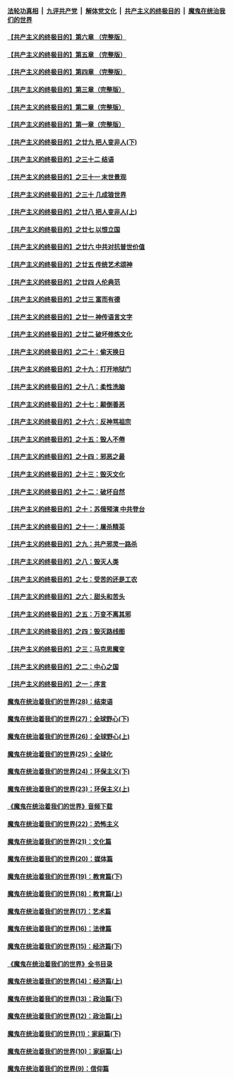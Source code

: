 ####  [法轮功真相](../../../../basic/blob/master/README.md?t=07031631) &nbsp;|&nbsp; [九评共产党](../../../../9ping.md/blob/master/README.md?t=07031631) &nbsp;|&nbsp; [解体党文化](../../../../jtdwh.md/blob/master/README.md?t=07031631)  &nbsp;|&nbsp; [共产主义的终极目的](../../../../gczydzjmd.md/blob/master/README.md?t=07031631) &nbsp;|&nbsp; [魔鬼在统治我们的世界](../../../../mgztzwmdsj.md/blob/master/README.md?t=07031631) 

#### [【共产主义的终极目的】第六章 （完整版）](../pages/nsc422/n11428913.md?t=07031631) 

#### [【共产主义的终极目的】第五章 （完整版）](../pages/nsc422/n11428912.md?t=07031631) 

#### [【共产主义的终极目的】第四章 （完整版）](../pages/nsc422/n11428907.md?t=07031631) 

#### [【共产主义的终极目的】第三章（完整版）](../pages/nsc422/n11428848.md?t=07031631) 

#### [【共产主义的终极目的】第二章（完整版）](../pages/nsc422/n11428831.md?t=07031631) 

#### [【共产主义的终极目的】第一章（完整版）](../pages/nsc422/n11417651.md?t=07031631) 

#### [【共产主义的终极目的】之廿九 把人变非人(下)](../pages/nsc422/n11344140.md?t=07031631) 

#### [【共产主义的终极目的】之三十二 结语](../pages/nsc422/n11360535.md?t=07031631) 

#### [【共产主义的终极目的】之三十一 末世景观](../pages/nsc422/n11351129.md?t=07031631) 

#### [【共产主义的终极目的】之三十 几成狼世界](../pages/nsc422/n11348280.md?t=07031631) 

#### [【共产主义的终极目的】之廿八 把人变非人(上)](../pages/nsc422/n11340492.md?t=07031631) 

#### [【共产主义的终极目的】之廿七 以恨立国](../pages/nsc422/n11336944.md?t=07031631) 

#### [【共产主义的终极目的】之廿六 中共对抗普世价值](../pages/nsc422/n11324785.md?t=07031631) 

#### [【共产主义的终极目的】之廿五 传统艺术颂神](../pages/nsc422/n11296396.md?t=07031631) 

#### [【共产主义的终极目的】之廿四 人伦典范](../pages/nsc422/n11296397.md?t=07031631) 

#### [【共产主义的终极目的】之廿三 富而有德](../pages/nsc422/n11283598.md?t=07031631) 

#### [【共产主义的终极目的】之廿一 神传语言文字](../pages/nsc422/n11263265.md?t=07031631) 

#### [【共产主义的终极目的】之廿二 破坏修炼文化](../pages/nsc422/n11245728.md?t=07031631) 

#### [【共产主义的终极目的】之二十：偷天换日](../pages/nsc422/n11238846.md?t=07031631) 

#### [【共产主义的终极目的】之十九：打开地狱门](../pages/nsc422/n11206376.md?t=07031631) 

#### [【共产主义的终极目的】之十八：柔性洗脑](../pages/nsc422/n11199994.md?t=07031631) 

#### [【共产主义的终极目的】之十七：颠倒善恶](../pages/nsc422/n11179782.md?t=07031631) 

#### [【共产主义的终极目的】之十六：反神骂祖宗](../pages/nsc422/n11166798.md?t=07031631) 

#### [【共产主义的终极目的】之十五：毁人不倦](../pages/nsc422/n11166792.md?t=07031631) 

#### [【共产主义的终极目的】之十四：邪恶之最](../pages/nsc422/n11150249.md?t=07031631) 

#### [【共产主义的终极目的】之十三：毁灭文化](../pages/nsc422/n11135227.md?t=07031631) 

#### [【共产主义的终极目的】之十二：破坏自然](../pages/nsc422/n11135214.md?t=07031631) 

#### [【共产主义的终极目的】之十：苏俄预演 中共登台](../pages/nsc422/n11118424.md?t=07031631) 

#### [【共产主义的终极目的】之十一：屠杀精英](../pages/nsc422/n11118442.md?t=07031631) 

#### [【共产主义的终极目的】之九：共产邪灵一路杀](../pages/nsc422/n11114139.md?t=07031631) 

#### [【共产主义的终极目的】之八：毁灭人类](../pages/nsc422/n11108503.md?t=07031631) 

#### [【共产主义的终极目的】之七：受苦的还是工农](../pages/nsc422/n11101809.md?t=07031631) 

#### [【共产主义的终极目的】之六：甜头和苦头](../pages/nsc422/n11096971.md?t=07031631) 

#### [【共产主义的终极目的】之五：万变不离其邪](../pages/nsc422/n11091285.md?t=07031631) 

#### [【共产主义的终极目的】之四：毁灭路线图](../pages/nsc422/n11086284.md?t=07031631) 

#### [【共产主义的终极目的】之三：马克思魔变](../pages/nsc422/n11061941.md?t=07031631) 

#### [【共产主义的终极目的】之二：中心之国](../pages/nsc422/n11047728.md?t=07031631) 

#### [【共产主义的终极目的】之一：序言](../pages/nsc422/n11086077.md?t=07031631) 

#### [魔鬼在统治着我们的世界(28)：结束语](../pages/nsc422/n10936246.md?t=07031631) 

#### [魔鬼在统治着我们的世界(27)：全球野心(下)](../pages/nsc422/n10928319.md?t=07031631) 

#### [魔鬼在统治着我们的世界(26)：全球野心(上)](../pages/nsc422/n10900318.md?t=07031631) 

#### [魔鬼在统治着我们的世界(25)：全球化](../pages/nsc422/n10788205.md?t=07031631) 

#### [魔鬼在统治着我们的世界(24)：环保主义(下)](../pages/nsc422/n10695307.md?t=07031631) 

#### [魔鬼在统治着我们的世界(23)：环保主义(上)](../pages/nsc422/n10688613.md?t=07031631) 

#### [《魔鬼在统治着我们的世界》音频下载](../pages/nsc422/n10635553.md?t=07031631) 

#### [魔鬼在统治着我们的世界(22)：恐怖主义](../pages/nsc422/n10614727.md?t=07031631) 

#### [魔鬼在统治着我们的世界(21)：文化篇](../pages/nsc422/n10597706.md?t=07031631) 

#### [魔鬼在统治着我们的世界(20)：媒体篇](../pages/nsc422/n10586579.md?t=07031631) 

#### [魔鬼在统治着我们的世界(19)：教育篇(下)](../pages/nsc422/n10564808.md?t=07031631) 

#### [魔鬼在统治着我们的世界(18)：教育篇(上)](../pages/nsc422/n10526970.md?t=07031631) 

#### [魔鬼在统治着我们的世界(17)：艺术篇](../pages/nsc422/n10499093.md?t=07031631) 

#### [魔鬼在统治着我们的世界(16)：法律篇](../pages/nsc422/n10485969.md?t=07031631) 

#### [魔鬼在统治着我们的世界(15)：经济篇(下)](../pages/nsc422/n10469975.md?t=07031631) 

#### [《魔鬼在统治着我们的世界》全书目录](../pages/nsc422/n10464261.md?t=07031631) 

#### [魔鬼在统治着我们的世界(14)：经济篇(上)](../pages/nsc422/n10457370.md?t=07031631) 

#### [魔鬼在统治着我们的世界(13)：政治篇(下)](../pages/nsc422/n10448270.md?t=07031631) 

#### [魔鬼在统治着我们的世界(12)：政治篇(上)](../pages/nsc422/n10444576.md?t=07031631) 

#### [魔鬼在统治着我们的世界(11)：家庭篇(下)](../pages/nsc422/n10440961.md?t=07031631) 

#### [魔鬼在统治着我们的世界(10)：家庭篇(上)](../pages/nsc422/n10435448.md?t=07031631) 

#### [魔鬼在统治着我们的世界(9)：信仰篇](../pages/nsc422/n10432159.md?t=07031631) 


